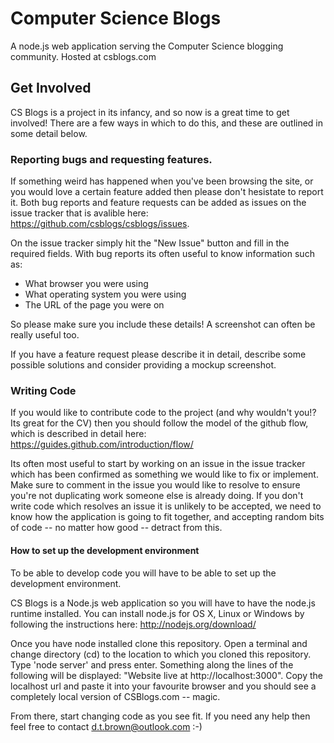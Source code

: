 # Computer Science Blogs
A node.js web application serving the Computer Science blogging community. Hosted at csblogs.com

## Get Involved
CS Blogs is a project in its infancy, and so now is a great time to get involved! There are a few ways in which to do this, and these are outlined in some detail below.

### Reporting bugs and requesting features.
If something weird has happened when you've been browsing the site, or you would love a certain feature added then please don't hesistate to report it. Both bug reports and feature requests can be added as issues on the issue tracker that is avalible here: https://github.com/csblogs/csblogs/issues. 

On the issue tracker simply hit the "New Issue" button and fill in the required fields. With bug reports its often useful to know information such as:

* What browser you were using
* What operating system you were using
* The URL of the page you were on

So please make sure you include these details! A screenshot can often be really useful too.

If you have a feature request please describe it in detail, describe some possible solutions and consider providing a mockup screenshot.

### Writing Code
If you would like to contribute code to the project (and why wouldn't you!? Its great for the CV) then you should follow the model of the github flow, which is described in detail here: https://guides.github.com/introduction/flow/

Its often most useful to start by working on an issue in the issue tracker which has been confirmed as something we would like to fix or implement. Make sure to comment in the issue you would like to resolve to ensure you're not duplicating work someone else is already doing. If you don't write code which resolves an issue it is unlikely to be accepted, we need to know how the application is going to fit together, and accepting random bits of code -- no matter how good -- detract from this.

#### How to set up the development environment
To be able to develop code you will have to be able to set up the development environment. 

CS Blogs is a Node.js web application so you will have to have the node.js runtime installed. You can install node.js for OS X, Linux or Windows by following the instructions here: http://nodejs.org/download/

Once you have node installed clone this repository. Open a terminal and change directory (cd) to the location to which you cloned this repository. Type 'node server' and press enter. Something along the lines of the following will be displayed: "Website live at http://localhost:3000". Copy the localhost url and paste it into your favourite browser and you should see a completely local version of CSBlogs.com -- magic.

From there, start changing code as you see fit. If you need any help then feel free to contact d.t.brown@outlook.com :-)
